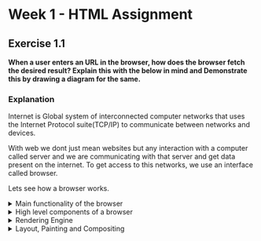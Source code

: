 
# Week 1 - HTML Assignment

## Exercise 1.1
**When a user enters an URL in the browser, how does the browser fetch the desired result? Explain this with the below in mind and Demonstrate this by drawing a diagram for the same.**

### Explanation

<p> Internet is Global system of interconnected computer networks that uses the 
Internet Protocol suite(TCP/IP) to communicate between networks and devices. </p>

<p> With web we dont just mean websites but any interaction with a computer called
server and we are communicating with that server and get data present on the internet. To get access to this networks, we use an interface called browser.</p>

<p>
Lets see how a browser works.
</p>

<details>
    <summary>Main functionality of the browser</summary>

<p>
    Let's take the most common scenario that we are visiting a web page like youtube.com. So we open up our browser and enter https://www.youtube.com. Now on the backend side, any website needs to be stored somewhere from where anyone could access them with some URL links. So the data center servers works as a storage centers. Now when ever we request youtube.com, server returns some UI files (HTML, CSS, JS) and some client side processing files (JS) to your browser(client). Because browser in the end is just an interpreter which gets some source code and it can display it on the screen.
</p>

<p>
    But now the question is how does the servers know what data or web page are we requesting. So here is where DNS and IP addresses plays a role. Every webpage has its address, more commonly known as IP address. This IP address points to a location in the network at a server. So to get this address, our browser contacts a DNS (Domain Name System) server. DNS is like a huge dictionary and has key-value pairs. Key as the domain name or URL and value as an IP address. On request from the browser, this IP address is returned to the browser.
</p>

<p>
    Now the browser goes to server with this IP address via our router and TCP/IP (Trasmission Control Protocol/Internet Protocol). And how so ever the website is developed, processes takes place in server side and the resultant files are returned to the browser. If the website has dynamic approaches, then an end-to-end encrypted connection is formed between client side and server side with https(Hypertext Transfer Protocol Secure).
</p>

Browsing Process:

1. Browser reuest DNS server for URLs' IP address
2. DNS returns browser an IP address
3. Browser requests network/server for files present on IP address
4. Server returns browser with the HTML, CSS and JS files
5. Rendering engine and JS interpreter displays webpage on the display area of browser

[![functionbrowser-func.png](https://i.postimg.cc/ydt5Fg6B/functionbrowser-func.png)](https://postimg.cc/34jnhwDb)

<p>
    Lets take a deeper look into involved techs and what source code does a broswer gets from a server. Browser gets a combination of HTML CSS and JS. These are the three technologies involved into getting the screen what we see. HTML (Hypertext Markup Language) and it gives a web page a skeleton and is written in a standardized tags representing different components of a website. Like header, footer, images, sections, etc. Css (Cascading Style Sheet) gives the styles/looks to a webpage like colors, animations, margin, padding, etc. And then comes JS (JavaScript) which brings in all the logic to the UI and all the dynamic mobility of code. For eg. events like onclick drop-downs, generating product cards on e-commerce webpages, etc. Now if the page is generated dynamically on the server side, then there need to be some code that runs on the server side. This is done by the techs like NodeJs, PHP, etc. There are some frameworks like ReactJs, VueJs, AngularJs, which makes parsing incoming requests easier and we get a finished parsed data. There are also some new techs for real time communication where we dont have request-response but server actively push a new message to the client so client never sent a request but gets new data anyways through a tech named WebSockets.
</p>


</details>


<details>
    <summary>High level components of a browser</summary>

    1. User Interface
    2. Browser engine (Server <-> Rendering engine)
    3. Rendering engine (HTML, CSS -> Webpage)
    4. JS interpreter
    5. Network (Server -> Browser engine)
    6. Data storage (cookies and local storage)

[![Componentsbrowser-comp-2.png](https://i.postimg.cc/mZcWtRZB/Componentsbrowser-comp-2.png)](https://postimg.cc/mhG55vF5)

</details>


<details>
    <summary>Rendering Engine</summary>

[![Funnelrender-engine.png](https://i.postimg.cc/QMh06DvW/Funnelrender-engine.png)](https://postimg.cc/nXS4zyFH)

<p>
    Rendering Engine reads HTML and constructs a DOM content tree made up of DOM nodes. Nodes can be images, text blocks, buttons, lists, etc. Render engine gets data from a server of the network. With the styling components (CSS), a new rendered tree called CSSOM is formed. Then DOM tree and CSSOM tree forms a render tree and it goes through a layout process where each node is positioned on the screen with coordinates. The rendered tree is then traversed with each node painted using the UI backend layer. When the parsing process is finished the browser will mark the document as interactive and allow us(the user) to interact with the nodes on the page.
</p>

[![render-tree.jpg](https://i.postimg.cc/T2ZdK2yx/render-tree.jpg)](https://postimg.cc/kDv3ZmFY)

<p>
    Different browsers use different render engines. Like Chrome and Opera uses Blink and Firefox uses Gecko.
</p>

Rendering Process:

1. Process HTML markup and build a DOM tree
2. Process CSS markup and build the CSSOM tree
3. Combine DOM and CSSOM into a render tree
4. Run layout on display of the render tree to compute the geometry of each node
5. Paint the individual nodes on the screen.


</details>


<details>
    <summary>Layout, Painting and Compositing</summary>

<p>
    Once everthing we got from server is rendered by engines, its time to display webpage on the display area. To do that we go through layout, painting and compositing.
</p>

<p>
Layout: </br>
    Layout will position element on the display with respect to coordinates of the display area. These displayed part will be just an empty boxes positioned as requested by the render tree.
</p>

<p>
Painting: </br>
    Before we had theoritical objects, and after we assign coordinates to elements, its now time to provide them with colors. All types of CSS properties assigned to HTML elements, gets respective styles. Painting colourizes all the pixels of the display area.
</p>

[![Screenshot-2022-08-21-003953.png](https://i.postimg.cc/ht3dfNDX/Screenshot-2022-08-21-003953.png)](https://postimg.cc/bZkJ5C2P)

<p>
Compositing:  </br>
    Compositing is about only opacity and transform. These are two kind of special CSS properties. For eg when we want to to make a button bigger when hovered over it, it will typically mean we would have to layout and paint display again if we chose traditional way. But doing that every time will degrade the performance of our site. To over come this, compositing is used by the browser. Compositing creates a texture of coordinates to where with the hovered button grow and just changes the colour of texture to button color to bring in the desired transformations. While layout and painting is handled by CPU, compositing is handled by GPU, which makes it even more faster without actually changing the layout of other elements.
</p>

<p>
Performance optimization: </br>
    Layout is quite long process, painting is even longer, reason why pages sometime are frozen for loading. Compositing also takes a bit of time, as it create textures and then send it to GPU. Changing element without compositing techniques will keep changing entire layout and paint again and again, so its better to use compositing techniques (transform and opacity) for better performances.
</p>

[![download.png](https://i.postimg.cc/VkT8SW3f/download.png)](https://postimg.cc/RWc8yKSy)
</details>

